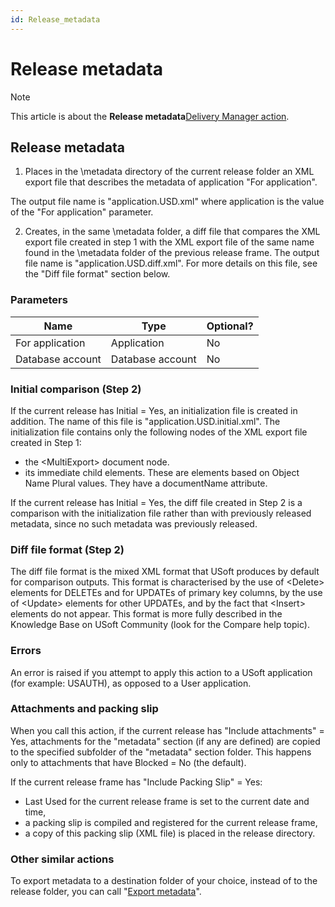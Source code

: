 ```yaml
---
id: Release_metadata
---
```


# Release metadata



> [!NOTE]
> This article is about the **Release metadata**[Delivery Manager action](/docs/Continuous_delivery/Delivery_Manager_actions_by_name).

## **Release metadata**

1. Places in the \\metadata directory of the current release folder an XML export file that describes the metadata of application "For application".

The output file name is "application.USD.xml" where application is the value of the "For application" parameter.

2. Creates, in the same \\metadata folder, a diff file that compares the XML export file created in step 1 with the XML export file of the same name found in the \\metadata folder of the previous release frame. The output file name is "application.USD.diff.xml". For more details on this file, see the "Diff file format" section below.

### Parameters

|**Name**|**Type**|**Optional?**|
|--------|--------|--------|
|For application|Application|No      |
|Database account|Database account|No      |



### Initial comparison (Step 2)

If the current release has Initial = Yes, an initialization file is created in addition. The name of this file is "application.USD.initial.xml". The initialization file contains only the following nodes of the XML export file created in Step 1:

- the \<MultiExport> document node.
- its immediate child elements. These are elements based on Object Name Plural values. They have a documentName attribute.

If the current release has Initial = Yes, the diff file created in Step 2 is a comparison with the initialization file rather than with previously released metadata, since no such metadata was previously released.

### Diff file format (Step 2)

The diff file format is the mixed XML format that USoft produces by default for comparison outputs. This format is characterised by the use of \<Delete> elements for DELETEs and for UPDATEs of primary key columns, by the use of \<Update> elements for other UPDATEs, and by the fact that \<Insert> elements do not appear. This format is more fully described in the Knowledge Base on USoft Community (look for the Compare help topic).

### Errors

An error is raised if you attempt to apply this action to a USoft application (for example: USAUTH), as opposed to a User application.

### Attachments and packing slip

When you call this action, if the current release has "Include attachments" = Yes, attachments for the "metadata" section (if any are defined) are copied to the specified subfolder of the "metadata" section folder. This happens only to attachments that have Blocked = No (the default).

If the current release frame has "Include Packing Slip" = Yes:

- Last Used for the current release frame is set to the current date and time,
- a packing slip is compiled and registered for the current release frame,
- a copy of this packing slip (XML file) is placed in the release directory.

### Other similar actions

To export metadata to a destination folder of your choice, instead of to the release folder, you can call "[Export metadata](/docs/Continuous_delivery/Delivery_Manager_actions_by_name/Export_metadata.md)".